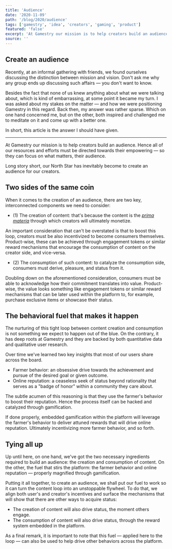 ```yaml
---
title: 'Audience'
date: '2020-11-09'
path: '/blog/2020/audience'
tags: ['gamestry', 'idea', 'creators', 'gaming', 'product']
featured: 'false'
excerpt: 'At Gamestry our mission is to help creators build an audience. Hence all of our resources and efforts must be directed towards their empowering — so they can focus on what matters, their audience.'
source: ''
---
```


## Create an audience

Recently, at an informal gathering with friends, we found ourselves discussing the distinction between mission and vision. Don't ask me why any group ends up discussing such affairs — you don't want to know.

Besides the fact that none of us knew anything about what we were talking about, which is kind of embarrassing, at some point it became my turn. I was asked about my stakes on the matter — and how we were positioning Gamestry in this regard. Back then, my answer was rather sparse. Which on one hand concerned me, but on the other, both inspired and challenged me to meditate on it and come up with a better one.

In short, this article is the answer I should have given.

---

At Gamestry our mission is to help creators build an audience. Hence all of our resources and efforts must be directed towards their empowering — so they can focus on what matters, their audience.

Long story short, our North Star has inevitably become to create an audience for our creators.

## Two sides of the same coin

When it comes to the creation of an audience, there are two key, interconnected components we need to consider:

- (1) The creation of content: that's because the content is the *[prima materia](https://en.wikipedia.org/wiki/Prima_materia)* through which creators will ultimately monetize.

An important consideration that can't be overstated is that to boost this loop, creators must be also incentivized to become consumers themselves. Product-wise, these can be achieved through engagement tokens or similar reward mechanisms that encourage the consumption of content on the creator side, and vice-versa.

- (2) The consumption of such content: to catalyze the consumption side, consumers must derive, pleasure, and status from it.

Doubling down on the aforementioned consideration, consumers must be able to acknowledge how their commitment translates into value. Product-wise, the value looks something like engagement tokens or similar reward mechanisms that can be later used within the platform to, for example, purchase exclusive items or showcase their status.

## The behavioral fuel that makes it happen

The nurturing of this tight loop between content creation and consumption is not something we expect to happen out of the blue. On the contrary, it has deep roots at Gamestry and they are backed by both quantitative data and qualitative user research.

Over time we've learned two key insights that most of our users share across the board.

- Farmer behavior: an obsessive drive towards the achievement and pursue of the desired goal or given outcome.
- Online reputation: a ceaseless seek of status beyond rationality that serves as a "badge of honor" within a community they care about.

The subtle acumen of this reasoning is that they use the farmer's behavior to boost their reputation. Hence the process itself can be hacked and catalyzed through gamification.

If done properly, embedded gamification within the platform will leverage the farmer's behavior to deliver attuned rewards that will drive online reputation. Ultimately incentivizing more farmer behavior, and so forth.

## Tying all up

Up until here, on one hand, we've got the two necessary ingredients required to build an audience: the creation and consumption of content. On the other, the fuel that stirs the platform: the farmer behavior and online reputation — properly magnified through gamification.

Putting it all together, to create an audience, we shall put our fuel to work so it can turn the content loop into an unstoppable flywheel. To do that, we align both user's and creator's incentives and surface the mechanisms that will show that there are other ways to acquire status:

- The creation of content will also drive status, the moment others engage.
- The consumption of content will also drive status, through the reward system embedded in the platform.

As a final remark, it is important to note that this fuel — applied here to the loop — can also be used to help drive other behaviors across the platform.

